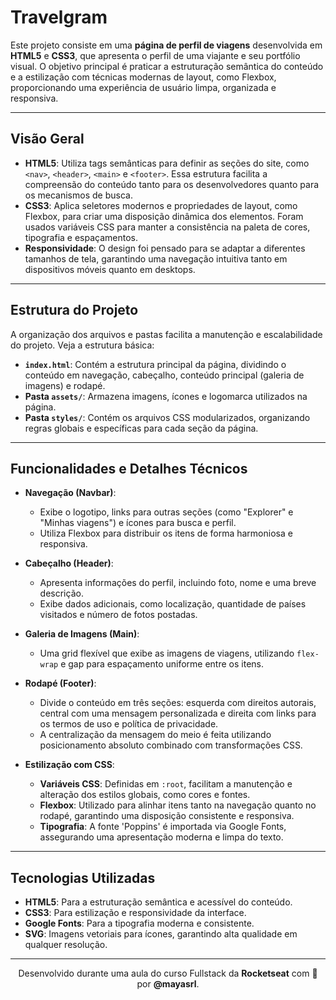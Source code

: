 # Travelgram

Este projeto consiste em uma **página de perfil de viagens** desenvolvida em **HTML5** e **CSS3**, que apresenta o perfil de uma viajante e seu portfólio visual. O objetivo principal é praticar a estruturação semântica do conteúdo e a estilização com técnicas modernas de layout, como Flexbox, proporcionando uma experiência de usuário limpa, organizada e responsiva.

---

## Visão Geral

- **HTML5**: Utiliza tags semânticas para definir as seções do site, como `<nav>`, `<header>`, `<main>` e `<footer>`. Essa estrutura facilita a compreensão do conteúdo tanto para os desenvolvedores quanto para os mecanismos de busca.
- **CSS3**: Aplica seletores modernos e propriedades de layout, como Flexbox, para criar uma disposição dinâmica dos elementos. Foram usados variáveis CSS para manter a consistência na paleta de cores, tipografia e espaçamentos.
- **Responsividade**: O design foi pensado para se adaptar a diferentes tamanhos de tela, garantindo uma navegação intuitiva tanto em dispositivos móveis quanto em desktops.

---

## Estrutura do Projeto

A organização dos arquivos e pastas facilita a manutenção e escalabilidade do projeto. Veja a estrutura básica:

- **`index.html`**: Contém a estrutura principal da página, dividindo o conteúdo em navegação, cabeçalho, conteúdo principal (galeria de imagens) e rodapé.
- **Pasta `assets/`**: Armazena imagens, ícones e logomarca utilizados na página.
- **Pasta `styles/`**: Contém os arquivos CSS modularizados, organizando regras globais e específicas para cada seção da página.

---

## Funcionalidades e Detalhes Técnicos

- **Navegação (Navbar)**:
  - Exibe o logotipo, links para outras seções (como "Explorer" e "Minhas viagens") e ícones para busca e perfil.
  - Utiliza Flexbox para distribuir os itens de forma harmoniosa e responsiva.
  
- **Cabeçalho (Header)**:
  - Apresenta informações do perfil, incluindo foto, nome e uma breve descrição.
  - Exibe dados adicionais, como localização, quantidade de países visitados e número de fotos postadas.
  
- **Galeria de Imagens (Main)**:
  - Uma grid flexível que exibe as imagens de viagens, utilizando `flex-wrap` e gap para espaçamento uniforme entre os itens.
  
- **Rodapé (Footer)**:
  - Divide o conteúdo em três seções: esquerda com direitos autorais, central com uma mensagem personalizada e direita com links para os termos de uso e política de privacidade.
  - A centralização da mensagem do meio é feita utilizando posicionamento absoluto combinado com transformações CSS.

- **Estilização com CSS**:
  - **Variáveis CSS**: Definidas em `:root`, facilitam a manutenção e alteração dos estilos globais, como cores e fontes.
  - **Flexbox**: Utilizado para alinhar itens tanto na navegação quanto no rodapé, garantindo uma disposição consistente e responsiva.
  - **Tipografia**: A fonte 'Poppins' é importada via Google Fonts, assegurando uma apresentação moderna e limpa do texto.

---

## Tecnologias Utilizadas

- **HTML5**: Para a estruturação semântica e acessível do conteúdo.
- **CSS3**: Para estilização e responsividade da interface.
- **Google Fonts**: Para a tipografia moderna e consistente.
- **SVG**: Imagens vetoriais para ícones, garantindo alta qualidade em qualquer resolução.

---

<p align="center"> Desenvolvido durante uma aula do curso Fullstack da <strong>Rocketseat</strong> com 💛 por <strong>@mayasrl</strong>. </p>
